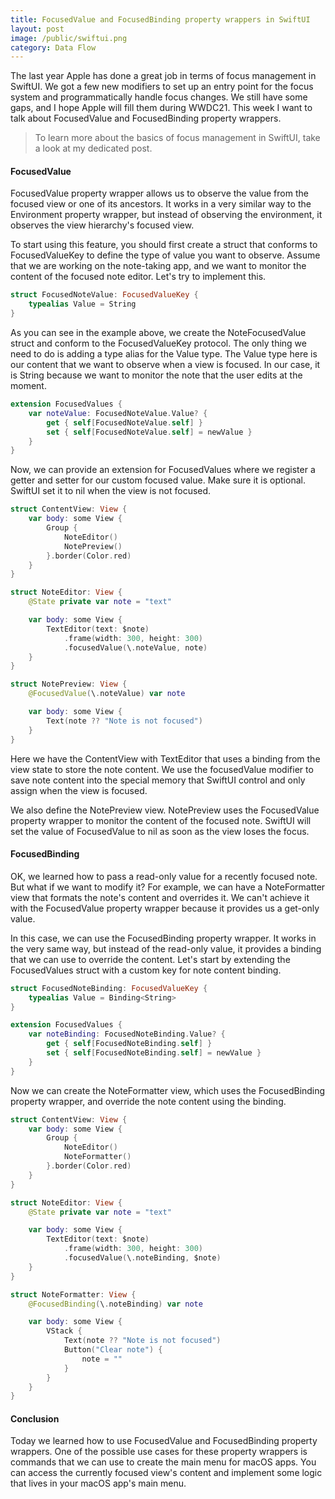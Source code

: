 ```yaml
---
title: FocusedValue and FocusedBinding property wrappers in SwiftUI
layout: post
image: /public/swiftui.png
category: Data Flow
---
```


The last year Apple has done a great job in terms of focus management in SwiftUI. We got a few new modifiers to set up an entry point for the focus system and programmatically handle focus changes. We still have some gaps, and I hope Apple will fill them during WWDC21. This week I want to talk about FocusedValue and FocusedBinding property wrappers.

> To learn more about the basics of focus management in SwiftUI, take a look at my dedicated post.

#### FocusedValue
FocusedValue property wrapper allows us to observe the value from the focused view or one of its ancestors. It works in a very similar way to the Environment property wrapper, but instead of observing the environment, it observes the view hierarchy's focused view.

To start using this feature, you should first create a struct that conforms to FocusedValueKey to define the type of value you want to observe. Assume that we are working on the note-taking app, and we want to monitor the content of the focused note editor. Let's try to implement this.

```swift
struct FocusedNoteValue: FocusedValueKey {
    typealias Value = String
}
```

As you can see in the example above, we create the NoteFocusedValue struct and conform to the FocusedValueKey protocol. The only thing we need to do is adding a type alias for the Value type. The Value type here is our content that we want to observe when a view is focused. In our case, it is String because we want to monitor the note that the user edits at the moment.

```swift
extension FocusedValues {
    var noteValue: FocusedNoteValue.Value? {
        get { self[FocusedNoteValue.self] }
        set { self[FocusedNoteValue.self] = newValue }
    }
}
```

Now, we can provide an extension for FocusedValues where we register a getter and setter for our custom focused value. Make sure it is optional. SwiftUI set it to nil when the view is not focused.

```swift
struct ContentView: View {
    var body: some View {
        Group {
            NoteEditor()
            NotePreview()
        }.border(Color.red)
    }
}

struct NoteEditor: View {
    @State private var note = "text"

    var body: some View {
        TextEditor(text: $note)
            .frame(width: 300, height: 300)
            .focusedValue(\.noteValue, note)
    }
}

struct NotePreview: View {
    @FocusedValue(\.noteValue) var note

    var body: some View {
        Text(note ?? "Note is not focused")
    }
}
```

Here we have the ContentView with TextEditor that uses a binding from the view state to store the note content. We use the focusedValue modifier to save note content into the special memory that SwiftUI control and only assign when the view is focused.

We also define the NotePreview view. NotePreview uses the FocusedValue property wrapper to monitor the content of the focused note. SwiftUI will set the value of FocusedValue to nil as soon as the view loses the focus.

#### FocusedBinding
OK, we learned how to pass a read-only value for a recently focused note. But what if we want to modify it? For example, we can have a NoteFormatter view that formats the note's content and overrides it. We can't achieve it with the FocusedValue property wrapper because it provides us a get-only value.

In this case, we can use the FocusedBinding property wrapper. It works in the very same way, but instead of the read-only value, it provides a binding that we can use to override the content. Let's start by extending the FocusedValues struct with a custom key for note content binding.

```swift
struct FocusedNoteBinding: FocusedValueKey {
    typealias Value = Binding<String>
}

extension FocusedValues {
    var noteBinding: FocusedNoteBinding.Value? {
        get { self[FocusedNoteBinding.self] }
        set { self[FocusedNoteBinding.self] = newValue }
    }
}
```

Now we can create the NoteFormatter view, which uses the FocusedBinding property wrapper, and override the note content using the binding.

```swift
struct ContentView: View {
    var body: some View {
        Group {
            NoteEditor()
            NoteFormatter()
        }.border(Color.red)
    }
}

struct NoteEditor: View {
    @State private var note = "text"

    var body: some View {
        TextEditor(text: $note)
            .frame(width: 300, height: 300)
            .focusedValue(\.noteBinding, $note)
    }
}

struct NoteFormatter: View {
    @FocusedBinding(\.noteBinding) var note

    var body: some View {
        VStack {
            Text(note ?? "Note is not focused")
            Button("Clear note") {
                note = ""
            }
        }
    }
}
```

#### Conclusion
Today we learned how to use FocusedValue and FocusedBinding property wrappers. One of the possible use cases for these property wrappers is commands that we can use to create the main menu for macOS apps. You can access the currently focused view's content and implement some logic that lives in your macOS app's main menu.